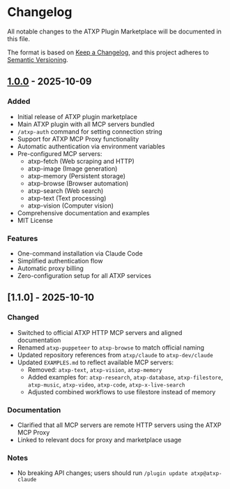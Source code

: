 # Changelog

All notable changes to the ATXP Plugin Marketplace will be documented in this file.

The format is based on [Keep a Changelog](https://keepachangelog.com/en/1.0.0/),
and this project adheres to [Semantic Versioning](https://semver.org/spec/v2.0.0.html).

## [1.0.0] - 2025-10-09

### Added

- Initial release of ATXP plugin marketplace
- Main ATXP plugin with all MCP servers bundled
- `/atxp-auth` command for setting connection string
- Support for ATXP MCP Proxy functionality
- Automatic authentication via environment variables
- Pre-configured MCP servers:
  - atxp-fetch (Web scraping and HTTP)
  - atxp-image (Image generation)
  - atxp-memory (Persistent storage)
  - atxp-browse (Browser automation)
  - atxp-search (Web search)
  - atxp-text (Text processing)
  - atxp-vision (Computer vision)
- Comprehensive documentation and examples
- MIT License

### Features

- One-command installation via Claude Code
- Simplified authentication flow
- Automatic proxy billing
- Zero-configuration setup for all ATXP services

[1.0.0]: https://github.com/atxp-dev/claude/releases/tag/v1.0.0


## [1.1.0] - 2025-10-10

### Changed

- Switched to official ATXP HTTP MCP servers and aligned documentation
- Renamed `atxp-puppeteer` to `atxp-browse` to match official naming
- Updated repository references from `atxp/claude` to `atxp-dev/claude`
- Updated `EXAMPLES.md` to reflect available MCP servers:
  - Removed: `atxp-text`, `atxp-vision`, `atxp-memory`
  - Added examples for: `atxp-research`, `atxp-database`, `atxp-filestore`, `atxp-music`, `atxp-video`, `atxp-code`, `atxp-x-live-search`
  - Adjusted combined workflows to use filestore instead of memory

### Documentation

- Clarified that all MCP servers are remote HTTP servers using the ATXP MCP Proxy
- Linked to relevant docs for proxy and marketplace usage

### Notes

- No breaking API changes; users should run `/plugin update atxp@atxp-claude`

